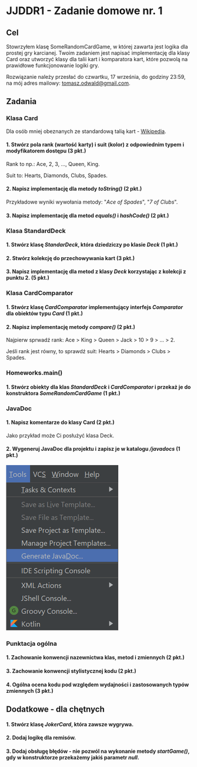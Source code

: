 # JJDDR1 - Zadanie domowe nr. 1
## Cel

Stowrzyłem klasę SomeRandomCardGame, w której zawarta jest logika dla prostej gry karcianej.
Twoim zadaniem jest napisać implementację dla klasy Card oraz utworzyć klasy dla talii kart i komparatora kart, które pozwolą na prawidłowe funkcjonowanie logiki gry.

Rozwiązanie należy przesłać do czwartku, 17 września, do godziny 23:59, na mój adres mailowy: [tomasz.odwald@gmail.com](mailto:tomasz.odwald@gmail.com?subject=Praca%20domowa%201%20-%20imie%20nazwisko).

## Zadania
### Klasa Card
Dla osób mniej obeznanych ze standardową talią kart - [Wikipedia](https://en.wikipedia.org/wiki/Standard_52-card_deck).

#### 1. Stwórz pola rank (wartość karty) i suit (kolor) z odpowiednim typem i modyfikatorem dostępu (3 pkt.)
Rank to np.: Ace, 2, 3, ..., Queen, King.

Suit to: Hearts, Diamonds, Clubs, Spades.

#### 2. Napisz implementację dla metody *toString()* (2 pkt.)
Przykładowe wyniki wywołania metody: "*Ace of Spades*", "*7 of Clubs*".

#### 3. Napisz implementację dla metod *equals()* i *hashCode()* (2 pkt.)

### Klasa StandardDeck
#### 1. Stwórz klasę *StandarDeck*, która dziedziczy po klasie *Deck* (1 pkt.)

#### 2. Stwórz kolekcję do przechowywania kart (3 pkt.)

#### 3. Napisz implementację dla metod z klasy *Deck* korzystając z kolekcji z punktu 2. (5 pkt.)

### Klasa CardComparator
#### 1. Stwórz klasę *CardComparator* implementujący interfejs *Comparator* dla obiektów typu *Card* (1 pkt.)

#### 2. Napisz implementację metody *compare()* (2 pkt.)
Najpierw sprwadź rank: Ace > King > Queen > Jack > 10 > 9 > ... > 2.

Jeśli rank jest równy, to sprawdź suit: Hearts > Diamonds > Clubs > Spades.

### Homeworks.main()
#### 1. Stwórz obiekty dla klas *StandardDeck* i *CardComparator* i przekaż je do konstruktora *SomeRandomCardGame* (1 pkt.)

### JavaDoc
#### 1. Napisz komentarze do klasy Card (2 pkt.)
Jako przykład może Ci posłużyć klasa Deck.

#### 2. Wygeneruj JavaDoc dla projektu i zapisz je w katalogu */javadocs* (1 pkt.)
![Generate JavaDoc](md_res/javadocs.png)

### Punktacja ogólna
#### 1. Zachowanie konwencji nazewnictwa klas, metod i zmiennych (2 pkt.)
#### 3. Zachowanie konwencji stylistycznej kodu (2 pkt.)
#### 4. Ogólna ocena kodu pod względem wydajności i zastosowanych typów zmiennych (3 pkt.)

## Dodatkowe - dla chętnych
#### 1. Stwórz klasę *JokerCard*, która zawsze wygrywa.
#### 2. Dodaj logikę dla remisów.
#### 3. Dodaj obsługę błędów - nie pozwól na wykonanie metody *startGame()*, gdy w konstruktorze przekażemy jakiś parametr *null*.